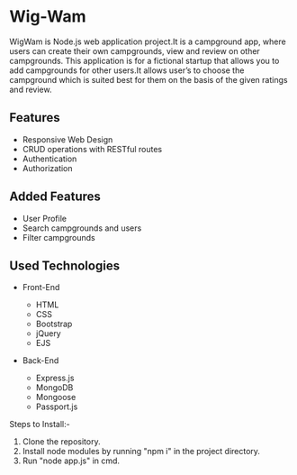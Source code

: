 # Wig-Wam
WigWam is Node.js web application project.It is a campground app, where 
users can create their own campgrounds, view and review on other 
campgrounds. This application is for a fictional startup that allows you to add 
campgrounds for other users.It allows user’s to choose the campground which is 
suited best for them on the basis of the given ratings and review.


## Features
  * Responsive Web Design
  * CRUD operations with RESTful routes
  * Authentication 
  * Authorization
  
## Added Features
  * User Profile
  * Search campgrounds and users
  * Filter campgrounds
  
## Used Technologies
* Front-End
  * HTML
  * CSS
  * Bootstrap
  * jQuery
  * EJS
  
  
* Back-End
  * Express.js
  * MongoDB
  * Mongoose
  * Passport.js

Steps to Install:-
1. Clone the repository.
2. Install node modules by running "npm i" in the project directory.
3. Run "node app.js" in cmd.
